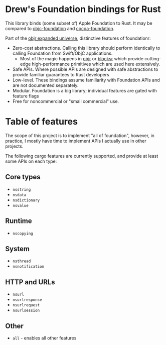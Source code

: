 # Drew's Foundation bindings for Rust

This library binds (some subset of) Apple Foundation to Rust.  It may be compared to [objc-foundation](https://crates.io/crates/objc-foundation/0.1.1/dependencies)
and [cocoa-foundation](https://crates.io/crates/cocoa-foundation).

Part of the [objr expanded universe](https://github.com/drewcrawford/objr#objr-expanded-universe), distinctive features
of foundationr:

* Zero-cost abstractions.  Calling this library should perform identically to calling Foundation from Swift/ObjC applications.
    * Most of the magic happens in [objr](https://github.com/drewcrawford/objr) or [blocksr](https://github.com/drewcrawford/blocksr)
      which provide cutting-edge high-performance primitives which are used here extensively.
* Safe APIs.  Where possible APIs are designed with safe abstractions to provide familiar guarantees to Rust developers
* Low-level.  These bindings assume familiarity with Foundation APIs and are not documented separately.
* Modular.  Foundation is a big library; individual features are gated with feature flags
* Free for noncommercial or "small commercial" use.

# Table of features

The scope of this project is to implement "all of foundation", however, in practice, I mostly have time
to implement APIs I actually use in other projects.

The following cargo features are currently supported, and provide at least some APIs on each type:

## Core types

* `nsstring`
* `nsdata`
* `nsdictionary`
* `nsvalue`

## Runtime

* `nscopying`

## System
* `nsthread`
* `nsnotification`

## HTTP and URLs
* `nsurl`
* `nsurlresponse`
* `nsurlrequest`
* `nsurlsession`

## Other
* `all` - enables all other features
